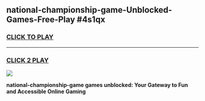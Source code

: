 
## national-championship-game-Unblocked-Games-Free-Play #4s1qx
<h3>
<a href="https://us.freeplayer.one?title=national-championship-game&ref=9M">CLICK TO PLAY</a></h3>
<hr>

<h3>
<a href="https://us.freeplayer.one?title=national-championship-game&ref=9M">CLICK 2 PLAY</a>
  
</h3>

<a href="https://us.freeplayer.one?title=national-championship-game&ref=9M"><img src="https://clearcache.store/games.png"></a>


**national-championship-game games unblocked: Your Gateway to Fun and Accessible Online Gaming**
